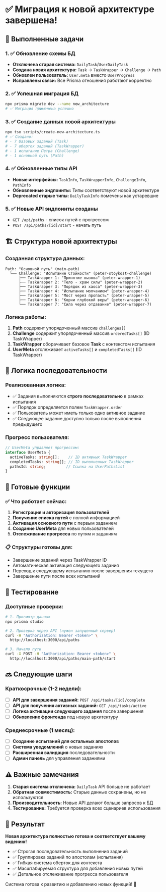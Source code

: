 # ✅ Миграция к новой архитектуре завершена!

## 🎯 Выполненные задачи

### 1. ✅ Обновление схемы БД
- **Отключена старая система:** `DailyTask`/`UserDailyTask` 
- **Создана новая архитектура:** `Task` → `TaskWrapper` → `Challenge` → `Path`
- **Обновлен пользователь:** `User.meta` вместо `UserProgress`
- **Исправлены связи:** Все Prisma отношения работают корректно

### 2. ✅ Успешная миграция БД  
```bash
npx prisma migrate dev --name new_architecture
# ✅ Миграция применена успешно
```

### 3. ✅ Создание данных новой архитектуры
```bash
npx tsx scripts/create-new-architecture.ts
# ✅ Создано:
# - 7 базовых заданий (Task)
# - 7 оберток заданий (TaskWrapper) 
# - 1 испытание Петра (Challenge)
# - 1 основной путь (Path)
```

### 4. ✅ Обновленные типы API
- **Новые интерфейсы:** `TaskInfo`, `TaskWrapperInfo`, `ChallengeInfo`, `PathInfo`
- **Обновленные эндпоинты:** Типы соответствуют новой архитектуре
- **Deprecated старые типы:** `DailyTaskInfo` помечены как устаревшие

### 5. ✅ Новые API эндпоинты созданы
- `GET /api/paths` - список путей с прогрессом
- `POST /api/paths/[id]/start` - начать путь

## 🏗️ Структура новой архитектуры

### Созданная структура данных:

```
Path: "Основной путь" (main-path)
  └── Challenge: "Испытание Стойкости" (peter-stoykost-challenge) 
      ├── TaskWrapper 1: "Принятие вызова" (peter-wrapper-1)
      ├── TaskWrapper 2: "Тело - храм силы" (peter-wrapper-2)
      ├── TaskWrapper 3: "Порядок из хаоса" (peter-wrapper-3)
      ├── TaskWrapper 4: "Испытание молчанием" (peter-wrapper-4)
      ├── TaskWrapper 5: "Мост через пропасть" (peter-wrapper-5)
      ├── TaskWrapper 6: "Корни глубокой веры" (peter-wrapper-6)
      └── TaskWrapper 7: "Сила через отдавание" (peter-wrapper-7)
```

### Логика работы:
1. **Path** содержит упорядоченный массив `challenges[]` 
2. **Challenge** содержит упорядоченный массив `orderedTasks[]` (ID TaskWrapper)
3. **TaskWrapper** оборачивает базовое **Task** с контекстом испытания
4. **UserMeta** отслеживает `activeTasks[]` и `completedTasks[]` (ID TaskWrapper)

## 🔄 Логика последовательности

### Реализованная логика:
- ✅ Задания выполняются **строго последовательно** в рамках испытания
- ✅ Порядок определяется полем `TaskWrapper.order`
- ✅ Пользователь может иметь только одно активное задание
- ✅ Следующее задание доступно только после выполнения предыдущего

### Прогресс пользователя:
```typescript
// UserMeta управляет прогрессом:
interface UserMeta {
  activeTasks: string[];    // ID активных TaskWrapper
  completedTasks: string[]; // ID выполненных TaskWrapper
  pathsId: string;         // Ссылка на UserPathsList
}
```

## 🚀 Готовые функции

### ✅ Что работает сейчас:
1. **Регистрация и авторизация пользователей**
2. **Получение списка путей** с полной информацией
3. **Активация основного пути** с первым заданием
4. **Создание UserMeta** для новых пользователей
5. **Отслеживание прогресса** по путям и заданиям

### 📋 Структуры готовы для:
- Завершение заданий через TaskWrapper ID
- Автоматическая активация следующего задания
- Переход к следующему испытанию после завершения текущего
- Завершение пути после всех испытаний

## 🧪 Тестирование

### Доступные проверки:
```bash
# 1. Просмотр данных
npx prisma studio

# 2. Проверка через API (нужен запущенный сервер)
curl -H "Authorization: Bearer <token>" \
  http://localhost:3000/api/paths

# 3. Начало пути
curl -X POST -H "Authorization: Bearer <token>" \
  http://localhost:3000/api/paths/main-path/start
```

## 🔜 Следующие шаги

### Краткосрочные (1-2 недели):
- [ ] **API для завершения заданий:** `POST /api/tasks/[id]/complete`
- [ ] **API для получения активных заданий:** `GET /api/tasks/active`
- [ ] **Логика активации следующего задания** после завершения
- [ ] **Обновление фронтенда** под новую архитектуру

### Среднесрочные (1 месяц):
- [ ] **Создание испытаний для остальных апостолов**
- [ ] **Система уведомлений** о новых заданиях
- [ ] **Расширенная валидация** последовательности
- [ ] **Админ панель** для управления заданиями

## ⚠️ Важные замечания

1. **Старая система отключена:** `DailyTask` API больше не работает
2. **Обратная совместимость:** Старые данные сохранены, но не используются
3. **Производительность:** Новые API делают больше запросов к БД
4. **Тестирование:** Требуется проверка всех сценариев использования

## 🎉 Результат

**Новая архитектура полностью готова и соответствует вашему видению!**

- ✅ Строгая последовательность выполнения заданий
- ✅ Группировка заданий по апостолам (испытания) 
- ✅ Гибкая система оберток для контекста
- ✅ Масштабируемая структура для добавления новых путей
- ✅ Детальное отслеживание прогресса пользователя

Система готова к развитию и добавлению новых функций! 🚀 